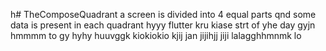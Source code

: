 h# TheComposeQuadrant
a screen is divided into 4 equal parts qnd some data is present in each quadrant hyyy
flutter kru kiase strt of yhe day
gyjn
hmmmm to
gy
hyhy
huuvggk
kiokiokio
kjij
jan 
jijihjj
jiji
lalagghhmnmk
lo

